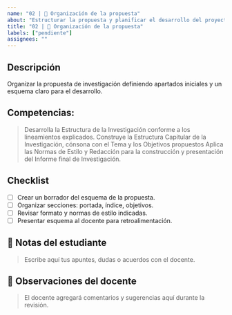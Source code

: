 ```yaml
---
name: "02 | 📂 Organización de la propuesta"
about: "Estructurar la propuesta y planificar el desarrollo del proyecto"
title: "02 | 📂 Organización de la propuesta"
labels: ["pendiente"]
assignees: ""
---
```


## Descripción
Organizar la propuesta de investigación definiendo apartados iniciales y un esquema claro para el desarrollo.

## Competencias:
> Desarrolla la Estructura de la Investigación conforme a los lineamientos explicados.
> Construye la Estructura Capitular de la Investigación, cónsona con el Tema y los Objetivos propuestos
> Aplica las Normas de Estilo y Redacción para la construcción y presentación del Informe final de Investigación.

## Checklist
- [ ] Crear un borrador del esquema de la propuesta.
- [ ] Organizar secciones: portada, índice, objetivos.
- [ ] Revisar formato y normas de estilo indicadas.
- [ ] Presentar esquema al docente para retroalimentación.

## 📝 Notas del estudiante
> Escribe aquí tus apuntes, dudas o acuerdos con el docente.

## 💬 Observaciones del docente
> El docente agregará comentarios y sugerencias aquí durante la revisión.

